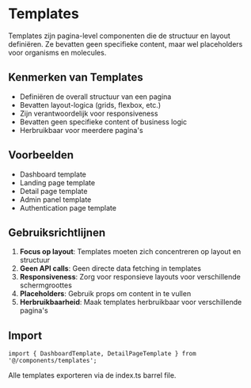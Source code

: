 # Templates

Templates zijn pagina-level componenten die de structuur en layout definiëren. Ze bevatten geen specifieke content, maar wel placeholders voor organisms en molecules.

## Kenmerken van Templates

- Definiëren de overall structuur van een pagina
- Bevatten layout-logica (grids, flexbox, etc.)
- Zijn verantwoordelijk voor responsiveness
- Bevatten geen specifieke content of business logic
- Herbruikbaar voor meerdere pagina's

## Voorbeelden

- Dashboard template
- Landing page template
- Detail page template
- Admin panel template
- Authentication page template

## Gebruiksrichtlijnen

1. **Focus op layout**: Templates moeten zich concentreren op layout en structuur
2. **Geen API calls**: Geen directe data fetching in templates
3. **Responsiveness**: Zorg voor responsieve layouts voor verschillende schermgroottes
4. **Placeholders**: Gebruik props om content in te vullen
5. **Herbruikbaarheid**: Maak templates herbruikbaar voor verschillende pagina's

## Import

```tsx
import { DashboardTemplate, DetailPageTemplate } from '@/components/templates';
```

Alle templates exporteren via de index.ts barrel file.
